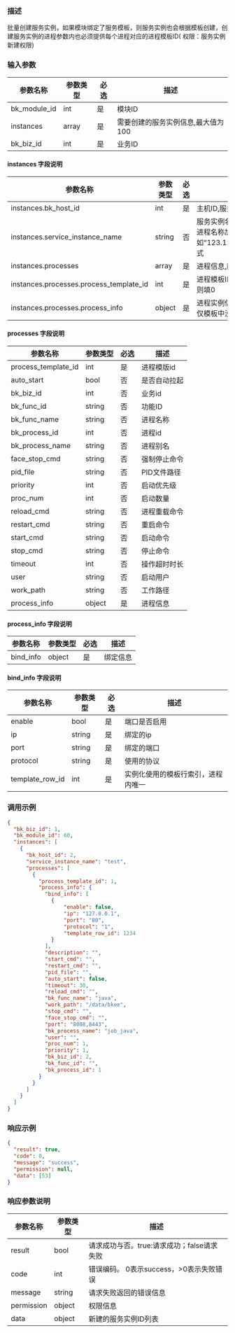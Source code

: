 ### 描述

批量创建服务实例，如果模块绑定了服务模板，则服务实例也会根据模板创建，创建服务实例的进程参数内也必须提供每个进程对应的进程模板ID(
权限：服务实例新建权限)

### 输入参数

| 参数名称         | 参数类型  | 必选 | 描述                  |
|--------------|-------|----|---------------------|
| bk_module_id | int   | 是  | 模块ID                |
| instances    | array | 是  | 需要创建的服务实例信息,最大值为100 |
| bk_biz_id    | int   | 是  | 业务ID                |

#### instances 字段说明

| 参数名称                                    | 参数类型   | 必选 | 描述                                                                  |
|-----------------------------------------|--------|----|---------------------------------------------------------------------|
| instances.bk_host_id                    | int    | 是  | 主机ID,服务实例绑定的主机ID                                                    |
| instances.service_instance_name         | string | 否  | 服务实例名称，不填则会使用主机IP加进程名称加服务绑定的端口作为名称，如“123.123.123.123_job_java_80”形式 |
| instances.processes                     | array  | 是  | 进程信息,服务实例下新建的进程信息                                                   |
| instances.processes.process_template_id | int    | 是  | 进程模板ID,如果模块没有绑定服务模板则填0                                              |
| instances.processes.process_info        | object | 是  | 进程实例信息,如果进程绑定有模板，则仅模板中没有锁定的字段有效                                     |

#### processes 字段说明

| 参数名称                | 参数类型   | 必选 | 描述      |
|---------------------|--------|----|---------|
| process_template_id | int    | 是  | 进程模版id  |
| auto_start          | bool   | 否  | 是否自动拉起  |
| bk_biz_id           | int    | 否  | 业务id    |
| bk_func_id          | string | 否  | 功能ID    |
| bk_func_name        | string | 否  | 进程名称    |
| bk_process_id       | int    | 否  | 进程id    |
| bk_process_name     | string | 否  | 进程别名    |
| face_stop_cmd       | string | 否  | 强制停止命令  |
| pid_file            | string | 否  | PID文件路径 |
| priority            | int    | 否  | 启动优先级   |
| proc_num            | int    | 否  | 启动数量    |
| reload_cmd          | string | 否  | 进程重载命令  |
| restart_cmd         | string | 否  | 重启命令    |
| start_cmd           | string | 否  | 启动命令    |
| stop_cmd            | string | 否  | 停止命令    |
| timeout             | int    | 否  | 操作超时时长  |
| user                | string | 否  | 启动用户    |
| work_path           | string | 否  | 工作路径    |
| process_info        | object | 是  | 进程信息    |

#### process_info 字段说明

| 参数名称                | 参数类型   | 必选 | 描述    |
|---------------------|--------|----|-------|
| bind_info           | object | 是  | 绑定信息  |

#### bind_info 字段说明

| 参数名称            | 参数类型   | 必选 | 描述                |
|-----------------|--------|----|-------------------|
| enable          | bool   | 是  | 端口是否启用            |
| ip              | string | 是  | 绑定的ip             |
| port            | string | 是  | 绑定的端口             |
| protocol        | string | 是  | 使用的协议             |
| template_row_id | int    | 是  | 实例化使用的模板行索引，进程内唯一 |

### 调用示例

```json
{
  "bk_biz_id": 1,
  "bk_module_id": 60,
  "instances": [
    {
      "bk_host_id": 2,
      "service_instance_name": "test",
      "processes": [
        {
          "process_template_id": 1,
          "process_info": {
            "bind_info": [
              {
                  "enable": false,
                  "ip": "127.0.0.1",
                  "port": "80",
                  "protocol": "1",
                  "template_row_id": 1234
              }
            ],
            "description": "",
            "start_cmd": "",
            "restart_cmd": "",
            "pid_file": "",
            "auto_start": false,
            "timeout": 30,
            "reload_cmd": "",
            "bk_func_name": "java",
            "work_path": "/data/bkee",
            "stop_cmd": "",
            "face_stop_cmd": "",
            "port": "8008,8443",
            "bk_process_name": "job_java",
            "user": "",
            "proc_num": 1,
            "priority": 1,
            "bk_biz_id": 2,
            "bk_func_id": "",
            "bk_process_id": 1
          }
        }
      ]
    }
  ]
}
```

### 响应示例

```json
{
  "result": true,
  "code": 0,
  "message": "success",
  "permission": null,
  "data": [53]
}
```

### 响应参数说明

| 参数名称       | 参数类型   | 描述                         |
|------------|--------|----------------------------|
| result     | bool   | 请求成功与否。true:请求成功；false请求失败 |
| code       | int    | 错误编码。 0表示success，>0表示失败错误  |
| message    | string | 请求失败返回的错误信息                |
| permission | object | 权限信息                       |
| data       | object | 新建的服务实例ID列表                |
